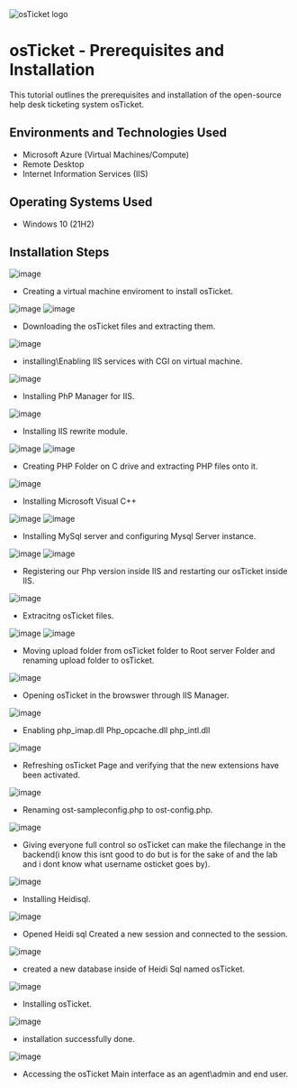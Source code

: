 
<img src="https://i.imgur.com/Clzj7Xs.png" alt="osTicket logo"/>
</p>

<h1>osTicket - Prerequisites and Installation</h1>
This tutorial outlines the prerequisites and installation of the open-source help desk ticketing system osTicket.<br />


<h2>Environments and Technologies Used</h2>

- Microsoft Azure (Virtual Machines/Compute)
- Remote Desktop
- Internet Information Services (IIS)

<h2>Operating Systems Used </h2>

- Windows 10</b> (21H2)



<h2>Installation Steps</h2>

![image](https://github.com/user-attachments/assets/7d310b5e-6cbf-44eb-a16e-f908c40caf9c)

- Creating a virtual machine enviroment to install osTicket.

![image](https://github.com/user-attachments/assets/9231fc66-e346-4d3a-82e0-df32c140afea)  ![image](https://github.com/user-attachments/assets/d00b24a5-4fa1-4e04-883e-ec36636677dc)

- Downloading the osTicket files and extracting them.

![image](https://github.com/user-attachments/assets/f7fff968-8a82-4ed2-843d-8da781819c0b)

- installing\Enabling IIS services with CGI on virtual machine.

![image](https://github.com/user-attachments/assets/15e472d7-7d2a-47a2-9d06-a6ec64d980e9)

- Installing PhP Manager for IIS.

![image](https://github.com/user-attachments/assets/30338958-669c-4494-a3f2-da23b06ef622)

- Installing IIS rewrite module.

![image](https://github.com/user-attachments/assets/779383ba-b036-46ee-9052-56a90ec76b42)  ![image](https://github.com/user-attachments/assets/153ba5ae-9b74-4688-9bb6-164f7ebcc99d)

- Creating PHP Folder on C drive and extracting PHP files onto it.

![image](https://github.com/user-attachments/assets/6ddef90b-a9b4-497e-93d3-752aabf36163)

- Installing Microsoft Visual C++

![image](https://github.com/user-attachments/assets/449a6743-c119-4052-93d3-a7e6f854c353) ![image](https://github.com/user-attachments/assets/1ea3f9c4-9ffd-4c0d-a856-1d0149aff94f)

- Installing MySql server and configuring Mysql Server instance.

![image](https://github.com/user-attachments/assets/f980ba5a-b57a-4e6e-86fe-2ad4ffab2bfe) ![image](https://github.com/user-attachments/assets/ba4df560-18b3-4f59-9622-41097684285d)


- Registering our Php version inside IIS and restarting our osTicket inside IIS.

![image](https://github.com/user-attachments/assets/361c2b8c-950f-4b9c-a028-a8cebf9b5478)

- Extracitng osTicket files.

![image](https://github.com/user-attachments/assets/f6e8d26f-af8f-46f1-a7b0-e4f9ff5b9433) ![image](https://github.com/user-attachments/assets/46f82c76-204d-497b-a1a7-47d8f2b741b8) 

- Moving upload folder from osTicket folder to Root server Folder and renaming upload folder to osTicket.

![image](https://github.com/user-attachments/assets/6fd07179-e38c-417e-8899-7a22fd3d426e)

- Opening osTicket in the browswer through IIS Manager.

![image](https://github.com/user-attachments/assets/66069e60-25ef-408f-9222-38c8ff452de7)

- Enabling php_imap.dll Php_opcache.dll php_intl.dll

![image](https://github.com/user-attachments/assets/64618dc2-c5e0-43e8-9da4-a3698cdd2b81)

- Refreshing osTicket Page and verifying that the new extensions have been activated.

![image](https://github.com/user-attachments/assets/3970ba78-74ab-4f12-8cb7-29cf14c1d673)

- Renaming ost-sampleconfig.php to ost-config.php.

![image](https://github.com/user-attachments/assets/8246c9d8-a52f-4f57-8b6b-447005d548d4)

- Giving everyone full control so osTicket can make the filechange in the backend(i know this isnt good to do but is for the sake of and the lab and i dont know what username osticket goes by).

![image](https://github.com/user-attachments/assets/86755e65-b6c6-4e99-88a2-60fcfd0dba00)

- Installing Heidisql.

![image](https://github.com/user-attachments/assets/7b24ea57-6ddd-458e-a046-ae5c3e022735)

- Opened Heidi sql Created a new session and connected to the session.

![image](https://github.com/user-attachments/assets/253f682a-413a-4235-819d-65d8e595368a)

- created a new database inside of Heidi Sql named osTicket.

![image](https://github.com/user-attachments/assets/94040798-7b5f-452c-81fd-50f382e88ece)

- Installing osTicket.

![image](https://github.com/user-attachments/assets/e35b4ad3-798d-430f-b7e3-12a1b8b53f4d)

- installation successfully done.

![image](https://github.com/user-attachments/assets/18078ee4-1e88-4f28-85e3-7c0d60dfe206)

- Accessing the osTicket Main interface as an agent\admin and end user.
